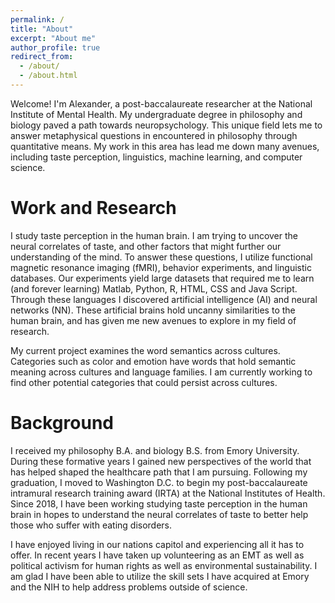 ```yaml
---
permalink: /
title: "About"
excerpt: "About me"
author_profile: true
redirect_from: 
  - /about/
  - /about.html
---
```


Welcome! I'm Alexander, a post-baccalaureate researcher at the National Institute of Mental Health. My undergraduate degree in philosophy and biology paved a path towards neuropsychology. This unique field lets me to answer metaphysical questions in encountered in philosophy through quantitative means. My work in this area has lead me down many avenues, including taste perception, linguistics, machine learning, and computer science.     

Work and Research
======
I study taste perception in the human brain. I am trying to uncover the neural correlates of taste, and other factors that might further our understanding of the mind. To answer these questions, I utilize functional magnetic resonance imaging (fMRI), behavior experiments, and linguistic databases. Our experiments yield large datasets that required me to learn (and forever learning) Matlab, Python, R, HTML, CSS and Java Script. Through these languages I discovered artificial intelligence (AI) and neural networks (NN). These artificial brains hold uncanny similarities to the human brain, and has given me new avenues to explore in my field of research. 

My current project examines the word semantics across cultures. Categories such as color and emotion have words that hold semantic meaning across cultures and language families. I am currently working to find other potential categories that could persist across cultures. 

Background
======
I received my philosophy B.A. and biology B.S. from Emory University. During these formative years I gained new perspectives of the world that has helped shaped the healthcare path that I am pursuing. Following my graduation, I moved to Washington D.C. to begin my post-baccalaureate intramural research training award (IRTA) at the National Institutes of Health. Since 2018, I have been working studying taste perception in the human brain in hopes to understand the neural correlates of taste to better help those who suffer with eating disorders. 

I have enjoyed living in our nations capitol and experiencing all it has to offer. In recent years I have taken up volunteering as an EMT as well as political activism for human rights as well as environmental sustainability. I am glad I have been able to utilize the skill sets I have acquired at Emory and the NIH to help address problems outside of science. 



